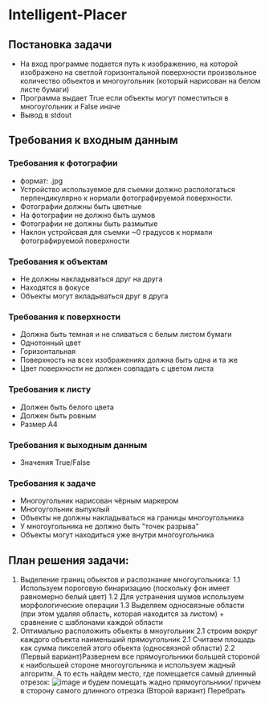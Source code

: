 # Intelligent-Placer
## Постановка задачи
- На вход программе подается путь к изображению, на которой изображено на светлой горизонтальной поверхности произвольное количество объектов и многоугольник 
(который нарисован на белом листе бумаги)
- Программа выдает True если объекты могут поместиться в многоугольник и False иначе
- Вывод в stdout
## Требования к входным данным
### Требования к фотографии
- формат: .jpg
- Устройство используемое для съемки должно распологаться перпендикулярно к нормали фотографируемой поверхности.
- Фотографии должны быть цветные
- На фотографии не должно быть шумов
- Фотографии не должны быть размытые
- Наклон устройсвая для съемки ~0 градусов к нормали фотографируемой поверхности
### Требования к объектам
- Не должны накладываться друг на друга
- Находятся в фокусе
- Объекты могут вкладываться друг в друга
### Требования к поверхности
- Должна быть темная и не сливаться с белым листом бумаги
- Однотонный цвет
- Горизонтальная
- Поверхность на всех изображениях должна быть одна и та же
- Цвет поверхности не должен совпадать с цветом листа
### Требования к листу
- Должен быть белого цвета
- Должен быть ровным
- Размер А4
### Требования к выходным данным
- Значения True/False
### Требования к задаче
- Многоугольник нарисован чёрным маркером
- Многоугольник выпуклый
- Объекты не должны накладываться на границы многоугольника
- У многоугольника не должно быть "точек разрыва"
- Объекты могут находиться уже внутри многоугольника

## План решения задачи:
1. Выделение границ обьектов и распознание многоугольника:
1.1 Используем пороговую бинаризацию (поскольку фон имеет равномерно белый цвет)
1.2 Для устранения шумов используем морфологические операции 
1.3 Выделяем односвязные области (при этом удаляя область, которая находится за листом) + сравнение с шаблонами каждой области
2. Оптимально расположить обьекты в мноугольник
2.1 строим вокруг каждого объекта наименьший прямоугольник
2.1 Считаем площадь как сумма пикселей этого обьекта (односвязной области)
2.2
(Первый вариант)Развернем все прямоугольники большей стороной к наибольшей стороне многоугольника и используем жадный алгоритм.
А то есть найдем место, где помещается самый длинный отрезок:
![image](https://user-images.githubusercontent.com/79226730/194775026-42ee6c25-162f-4970-8511-16a8d87deb0f.png)
и будем помещать жадно прямоугольники/ причем в сторону самого длинного отрезка
(Второй вариант) Перебрать 
